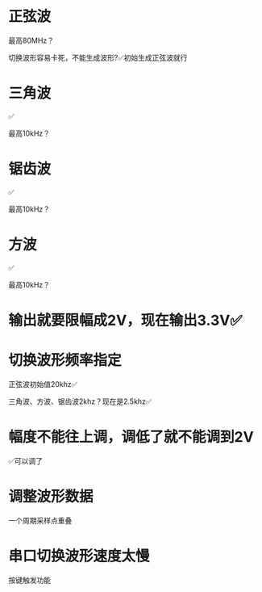# 正弦波

最高80MHz？

切换波形容易卡死，不能生成波形?✅初始生成正弦波就行

# 三角波

✅

最高10kHz？

# 锯齿波

✅

最高10kHz？

# 方波

✅

最高10kHz？

# 输出就要限幅成2V，现在输出3.3V✅



# 切换波形频率指定

正弦波初始值20khz✅

三角波、方波、锯齿波2khz？现在是2.5khz✅



# 幅度不能往上调，调低了就不能调到2V

✅可以调了



# 调整波形数据

一个周期采样点重叠



# 串口切换波形速度太慢

按键触发功能

